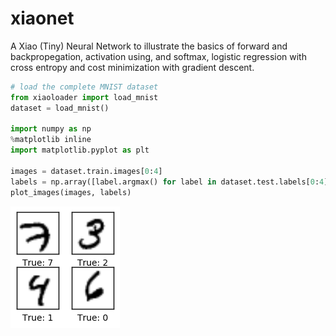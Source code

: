 # xiaonet
A Xiao (Tiny) Neural Network to illustrate the basics of forward and backpropegation, activation using, and softmax, logistic regression with cross entropy and cost minimization with gradient descent.

```python
# load the complete MNIST dataset
from xiaoloader import load_mnist
dataset = load_mnist()

import numpy as np
%matplotlib inline
import matplotlib.pyplot as plt

images = dataset.train.images[0:4]
labels = np.array([label.argmax() for label in dataset.test.labels[0:4]])
plot_images(images, labels)
```


![png](images/output_1_0.png)
